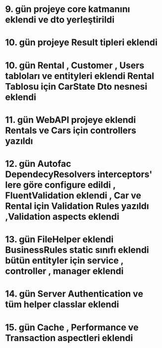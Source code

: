# 9. gün projeye core katmanını eklendi ve dto yerleştirildi
# 10. gün projeye Result tipleri eklendi
# 10. gün Rental , Customer , Users tabloları ve entityleri eklendi Rental Tablosu için CarState Dto nesnesi eklendi
# 11. gün WebAPI projeye eklendi Rentals ve Cars için controllers yazıldı
# 12. gün Autofac DependecyResolvers interceptors' lere göre configure edildi , FluentValidation eklendi , Car ve Rental için Validation Rules yazıldı ,Validation aspects eklendi
# 13. gün FileHelper eklendi BusinessRules static sınıfı eklendi bütün entityler için service , controller , manager eklendi
# 14. gün Server Authentication ve tüm helper classlar eklendi
# 15. gün Cache , Performance ve Transaction aspectleri eklendi
